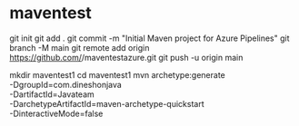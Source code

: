 ﻿# maventest
git init
git add .
git commit -m "Initial Maven project for Azure Pipelines"
git branch -M main
git remote add origin https://github.com/<your-username>/maventestazure.git
git push -u origin main


mkdir maventest1
cd maventest1
mvn archetype:generate \
  -DgroupId=com.dineshonjava \
  -DartifactId=Javateam \
  -DarchetypeArtifactId=maven-archetype-quickstart \
  -DinteractiveMode=false
